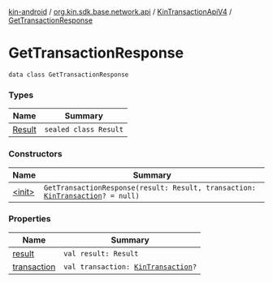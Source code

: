 [kin-android](../../../index.md) / [org.kin.sdk.base.network.api](../../index.md) / [KinTransactionApiV4](../index.md) / [GetTransactionResponse](./index.md)

# GetTransactionResponse

`data class GetTransactionResponse`

### Types

| Name | Summary |
|---|---|
| [Result](-result/index.md) | `sealed class Result` |

### Constructors

| Name | Summary |
|---|---|
| [&lt;init&gt;](-init-.md) | `GetTransactionResponse(result: Result, transaction: `[`KinTransaction`](../../../org.kin.sdk.base.stellar.models/-kin-transaction/index.md)`? = null)` |

### Properties

| Name | Summary |
|---|---|
| [result](result.md) | `val result: Result` |
| [transaction](transaction.md) | `val transaction: `[`KinTransaction`](../../../org.kin.sdk.base.stellar.models/-kin-transaction/index.md)`?` |
